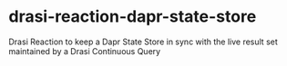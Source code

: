 # drasi-reaction-dapr-state-store
Drasi Reaction to keep a Dapr State Store in sync with the live result set maintained by a Drasi Continuous Query
